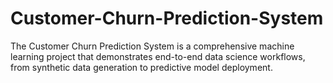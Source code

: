 # Customer-Churn-Prediction-System
The Customer Churn Prediction System is a comprehensive machine learning project that demonstrates end-to-end data science workflows, from synthetic data generation to predictive model deployment. 

